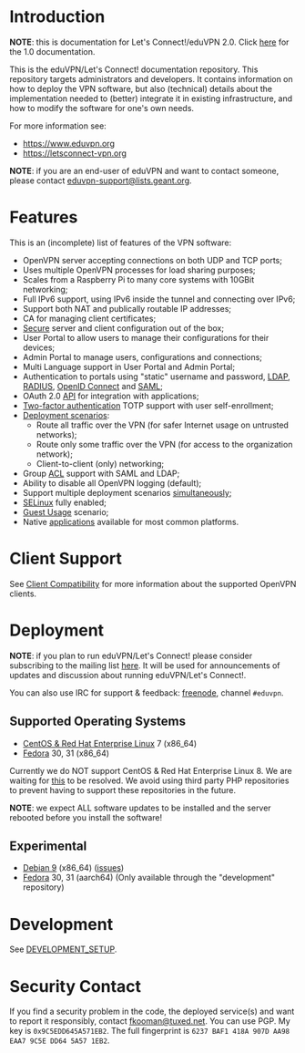 # Introduction

**NOTE**: this is documentation for Let's Connect!/eduVPN 2.0. Click 
[here](https://github.com/eduvpn/documentation/tree/v1) for the 1.0 
documentation.

This is the eduVPN/Let's Connect! documentation repository. This repository 
targets administrators and developers. It contains information on how to deploy 
the VPN software, but also (technical) details about the implementation needed 
to (better) integrate it in existing infrastructure, and how to modify the 
software for one's own needs.

For more information see:

- https://www.eduvpn.org
- https://letsconnect-vpn.org

**NOTE**: if you are an end-user of eduVPN and want to contact someone, please
contact [eduvpn-support@lists.geant.org](mailto:eduvpn-support@lists.geant.org).

# Features

This is an (incomplete) list of features of the VPN software:

- OpenVPN server accepting connections on both UDP and TCP ports;
- Uses multiple OpenVPN processes for load sharing purposes;
- Scales from a Raspberry Pi to many core systems with 10GBit networking;
- Full IPv6 support, using IPv6 inside the tunnel and connecting over IPv6;
- Support both NAT and publically routable IP addresses;
- CA for managing client certificates;
- [Secure](SECURITY.md) server and client configuration out of the box;
- User Portal to allow users to manage their configurations for their 
  devices;
- Admin Portal to manage users, configurations and connections;
- Multi Language support in User Portal and Admin Portal;
- Authentication to portals using "static" username and password, 
  [LDAP](LDAP.md), [RADIUS](RADIUS.md), [OpenID Connect](OIDC.md) and [SAML](SAML.md);
- OAuth 2.0 [API](API.md) for integration with applications;
- [Two-factor authentication](2FA.md) TOTP support with user self-enrollment;
- [Deployment scenarios](PROFILE_CONFIG.md):
  - Route all traffic over the VPN (for safer Internet usage on untrusted 
    networks);
  - Route only some traffic over the VPN (for access to the organization 
    network);
  - Client-to-client (only) networking;
- Group [ACL](ACL.md) support with SAML and LDAP;
- Ability to disable all OpenVPN logging (default);
- Support multiple deployment scenarios [simultaneously](MULTI_PROFILE.md);
- [SELinux](SELINUX.md) fully enabled;
- [Guest Usage](GUEST_USAGE.md) scenario;
- Native [applications](CLIENT_COMPAT.md) available for most common platforms.

# Client Support

See [Client Compatibility](CLIENT_COMPAT.md) for more information about the 
supported OpenVPN clients.

# Deployment

**NOTE**: if you plan to run eduVPN/Let's Connect! please consider subscribing 
to the mailing list 
[here](https://list.surfnet.nl/mailman/listinfo/eduvpn-deploy). It will be used 
for announcements of updates and discussion about running 
eduVPN/Let's Connect!.

You can also use IRC for support & feedback: [freenode](https://freenode.net/), 
channel `#eduvpn`.

## Supported Operating Systems

* [CentOS & Red Hat Enterprise Linux](DEPLOY_CENTOS.md) 7 (x86_64)
* [Fedora](DEPLOY_FEDORA.md) 30, 31 (x86_64)

Currently we do NOT support CentOS & Red Hat Enterprise Linux 8. We are waiting 
for [this](https://pagure.io/epel/issue/75) to be resolved. We avoid using 
third party PHP repositories to prevent having to support these repositories
in the future.

**NOTE**: we expect ALL software updates to be installed and the server 
rebooted before you install the software!

## Experimental

* [Debian 9](DEPLOY_DEBIAN.md) (x86_64) ([issues](https://github.com/eduvpn/eduvpn-debian/issues))
* [Fedora](DEPLOY_FEDORA.md) 30, 31 (aarch64) (Only available through the "development" repository)

# Development

See [DEVELOPMENT_SETUP](DEVELOPMENT_SETUP.md).

# Security Contact

If you find a security problem in the code, the deployed service(s) and want to
report it responsibly, contact [fkooman@tuxed.net](mailto:fkooman@tuxed.net). 
You can use PGP. My key is `0x9C5EDD645A571EB2`. The full fingerprint is 
`6237 BAF1 418A 907D AA98  EAA7 9C5E DD64 5A57 1EB2`.
